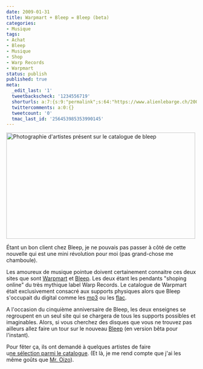 ```yaml
---
date: 2009-01-31
title: Warpmart + Bleep = Bleep (beta)
categories:
- Musique
tags:
- Achat
- Bleep
- Musique
- Shop
- Warp Records
- Warpmart
status: publish
published: true
meta:
  _edit_last: '1'
  tweetbackscheck: '1234556719'
  shorturls: a:7:{s:9:"permalink";s:64:"https://www.alienlebarge.ch/2009/01/31/warpmart-bleep-bleep-beta/";s:7:"tinyurl";s:25:"https://tinyurl.com/bepvxj";s:4:"isgd";s:17:"https://is.gd/ikou";s:5:"bitly";s:18:"https://bit.ly/wtr6";s:5:"snipr";s:22:"https://snipr.com/b9z5u";s:5:"snurl";s:22:"https://snurl.com/b9z5u";s:7:"snipurl";s:24:"https://snipurl.com/b9z5u";}
  twittercomments: a:0:{}
  tweetcount: '0'
  tmac_last_id: '256453985353990145'
---
```

<img class="size-full wp-image-1009 " title="Bllep Artists" src="https://dlgjp9x71cipk.cloudfront.net/2009/01/bleepartists.png" alt="Photographie d'artistes présent sur le catalogue de bleep" width="500" height="281" />

Étant un bon client chez Bleep, je ne pouvais pas passer à côté de cette nouvelle qui est une mini révolution pour moi (pas grand-chose me chamboule).

Les amoureux de musique pointue doivent certainement connaitre ces deux sites que sont <a title="Warpmart" href="https://www.warpmart.com/">Warpmart</a> et <a title="Bleep" href="https://www.bleep.com/">Bleep</a>. Les deux étant les pendants "shoping online" du très mythique label Warp Records. Le catalogue de Warpmart était exclusivement consacré aux supports physiques alors que Bleep s'occupait du digital comme les <a title="lien vers Wikipedia au sujet des fichier mp3" href="https://fr.wikipedia.org/wiki/Mp3">mp3</a> ou les <a title="Lien vers Wikipedia au sujet du format flac" href="https://fr.wikipedia.org/wiki/Flac">flac</a>.

A l'occasion du cinquième anniversaire de Bleep, les deux enseignes se regroupent en un seul site qui se chargera de tous les supports possibles et imaginables. Alors, si vous cherchez des disques que vous ne trouvez pas ailleurs allez faire un tour sur le nouveau <a title="beta Bleep" href="https://beta.bleep.com">Bleep</a> (en version bêta pour l'instant).

Pour fêter ça, ils ont demandé à quelques artistes de faire u<a title="Lien vers la sélection des artistes" href="https://beta.bleep.com/index.php?page=features&amp;task=test">ne sélection parmi le catalogue</a>. (Et là, je me rend compte que j'ai les même goûts que <a title="La sélection de Mr. Oizo" href="https://beta.bleep.com/index.php?page=dynamic&amp;module=mroizo">Mr. Oizo</a>).
